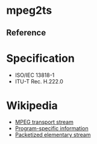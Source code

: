 mpeg2ts
========

Reference
----------

# Specification

- ISO/IEC 13818-1
- ITU-T Rec. H.222.0

# Wikipedia

- [MPEG transport stream](https://en.wikipedia.org/wiki/MPEG_transport_stream)
- [Program-specific information](https://en.wikipedia.org/wiki/Program-specific_information)
- [Packetized elementary stream](https://en.wikipedia.org/wiki/Packetized_elementary_stream)
